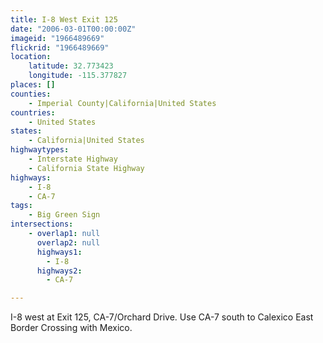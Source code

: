 ```yaml
---
title: I-8 West Exit 125
date: "2006-03-01T00:00:00Z"
imageid: "1966489669"
flickrid: "1966489669"
location:
    latitude: 32.773423
    longitude: -115.377827
places: []
counties:
    - Imperial County|California|United States
countries:
    - United States
states:
    - California|United States
highwaytypes:
    - Interstate Highway
    - California State Highway
highways:
    - I-8
    - CA-7
tags:
    - Big Green Sign
intersections:
    - overlap1: null
      overlap2: null
      highways1:
        - I-8
      highways2:
        - CA-7

---
```

I-8 west at Exit 125, CA-7/Orchard Drive.  Use CA-7 south to Calexico East Border Crossing with Mexico.